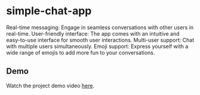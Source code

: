 # simple-chat-app

Real-time messaging: Engage in seamless conversations with other users in real-time.
User-friendly interface: The app comes with an intuitive and easy-to-use interface for smooth user interactions.
Multi-user support: Chat with multiple users simultaneously.
Emoji support: Express yourself with a wide range of emojis to add more fun to your conversations.

## Demo

Watch the project demo video [here](https://veed.io/view/53f2b2df-5451-486d-ae93-ed118b7a6e97).

